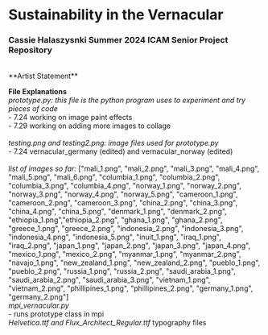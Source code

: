 # Sustainability in the Vernacular
### Cassie Halaszysnki Summer 2024 ICAM Senior Project Repository <br />
<br />
**Artist Statement** <br />
  

**File Explanations** <br />
*prototype.py: this file is the python program uses to experiment and try pieces of code* <br />
    - 7.24 working on image paint effects <br />
    - 7.29 working on adding more images to collage <br />
<br />
*testing.png and testing2.png: image files used for prototype.py* <br />
    - 7.24 vernacular_germany (edited) and vernacular_norway (edited) <br />
<br />
*list of images so far:* ["mali_1.png", "mali_2.png", "mali_3.png", "mali_4.png", "mali_5.png", "mali_6.png", 
               "columbia_1.png", "columbia_2.png", "columbia_3.png", "columbia_4.png", 
               "norway_1.png", "norway_2.png", "norway_3.png", "norway_4.png", "norway_5.png", 
               "cameroon_1.png", "cameroon_2.png", "cameroon_3.png", 
               "china_2.png", "china_3.png", "china_4.png", "china_5.png",
               "denmark_1.png", "denmark_2.png",
               "ethiopia_1.png","ethiopia_2.png",
               "ghana_1.png", "ghana_2.png",
               "greece_1.png", "greece_2.png",
               "indonesia_2.png", "indonesia_3.png", "indonesia_4.png", "indonesia_5.png",
               "inuit_1.png",
               "iraq_1.png", "iraq_2.png",
               "japan_1.png", "japan_2.png", "japan_3.png", "japan_4.png",
               "mexico_1.png", "mexico_2.png",
               "myanmar_1.png", "myanmar_2.png",
               "navajo_1.png",
               "new_zealand_1.png", "new_zealand_2.png",
               "pueblo_1.png", "pueblo_2.png",
               "russia_1.png", "russia_2.png",
               "saudi_arabia_1.png", "saudi_arabia_2.png", "saudi_arabia_3.png",
               "vietnam_1.png", "vietnam_2.png",
               "phillipines_1.png", "phillipines_2.png",
               "germany_1.png", "germany_2.png"] <br />
*mpi_vernacular.py* <br />
    - runs prototype class in mpi <br />
*Helvetica.ttf and Flux_Architect_Regular.ttf* typography files <br />
